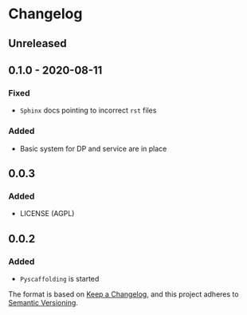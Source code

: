 # Changelog

## Unreleased


## 0.1.0 - 2020-08-11
### Fixed
- `Sphinx` docs pointing to incorrect `rst` files
### Added
- Basic system for DP and service are in place

## 0.0.3
### Added
- LICENSE (AGPL)

## 0.0.2
### Added
- `Pyscaffolding` is started 


The format is based on [Keep a Changelog](https://keepachangelog.com/en/1.0.0/),
and this project adheres to [Semantic Versioning](https://semver.org/spec/v2.0.0.html).
